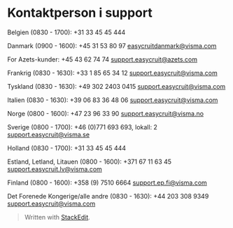 # Kontaktperson i support

Belgien (0830 - 1700):
+31 33 45 45 444

Danmark (0900 - 1600):
+45 31 53 80 97
[easycruitdanmark@visma.com](mailto:easycruitdanmark@visma.com)

For Azets-kunder:
+45 43 62 74 74
[support.easycruit@azets.com](mailto:support.easycruit@azets.com)

Frankrig (0830 - 1630):
+33 1 85 65 34 12
[support.easycruit@visma.com](mailto:support.easycruit@visma.com)

Tyskland (0830 - 1630):
+49 302 2403 0415
[support.easycruit@visma.com](mailto:support.easycruit@visma.com)

Italien (0830 - 1630):
+39 06 83 36 48 06
[support.easycruit@visma.com](mailto:support.easycruit@visma.com)

Norge (0800 - 1600):
+47 23 96 33 90
[support.easycruit@visma.no](mailto:support.easycruit@visma.no)

Sverige (0800 - 1700):
+46 (0)771 693 693, lokall: 2
[support.easycruit@visma.se](mailto:support.easycruit@visma.se)

Holland (0830 - 1700):
+31 33 45 45 444

Estland, Letland, Litauen (0800 - 1600):
+371 67 11 63 45
[support.easycruit.lv@visma.com](mailto:support.easycruit.lv@visma.com)

Finland (0800 - 1600):
+358 (9) 7510 6664
[support.ep.fi@visma.com](mailto:support.ep.fi@visma.com)

Det Forenede Kongerige/alle andre (0830 - 1630):
+44 203 308 9349
[support.easycruit@visma.com](mailto:support.easycruit@visma.com)


> Written with [StackEdit](https://stackedit.io/).
<!--stackedit_data:
eyJoaXN0b3J5IjpbLTM5OTczMDQyN119
-->